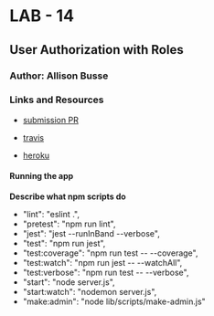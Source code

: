 # LAB - 14

## User Authorization with Roles

### Author: Allison Busse

### Links and Resources
* [submission PR](https://github.com/allisonbusse/user-mgmt-auth/pull/2)
* [travis](https://travis-ci.com/allisonbusse/user-mgmt-auth/builds/130609089)

* [heroku](https://user-auth-mgmt.herokuapp.com/)


#### Running the app

**Describe what npm scripts do**
*   "lint": "eslint .",
*   "pretest": "npm run lint",
*   "jest": "jest --runInBand --verbose",
*   "test": "npm run jest",
*   "test:coverage": "npm run test -- --coverage",
*   "test:watch": "npm run jest -- --watchAll",
*   "test:verbose": "npm run test -- --verbose",
*   "start": "node server.js",
*   "start:watch": "nodemon server.js",
*   "make:admin": "node lib/scripts/make-admin.js"
  
